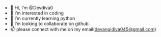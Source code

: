 - 👋 Hi, I’m @Devdiva0
- 👀 I’m interested in coding
- 🌱 I’m currently learning python
- 💞️ I’m looking to collaborate on github
- 📫 please connect with me on my email(devangidiva045@gmail.com)

<!---
Devdiva0/Devdiva0 is a ✨ special ✨ repository because its `README.md` (this file) appears on your GitHub profile.
You can click the Preview link to take a look at your changes.
--->
